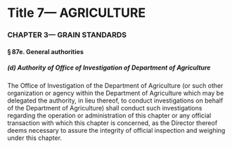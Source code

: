 
# Title 7— AGRICULTURE
### CHAPTER 3— GRAIN STANDARDS
#### § 87e. General authorities
##### (d) Authority of Office of Investigation of Department of Agriculture

The Office of Investigation of the Department of Agriculture (or such other organization or agency within the Department of Agriculture which may be delegated the authority, in lieu thereof, to conduct investigations on behalf of the Department of Agriculture) shall conduct such investigations regarding the operation or administration of this chapter or any official transaction with which this chapter is concerned, as the Director thereof deems necessary to assure the integrity of official inspection and weighing under this chapter.
